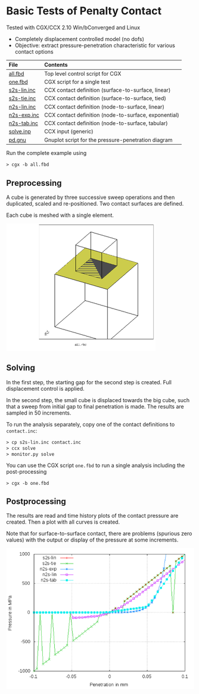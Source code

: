 # Basic Tests of Penalty Contact
Tested with CGX/CCX 2.10 Win/bConverged and Linux

+ Completely displacement controlled model (no dofs)
+ Objective: extract pressure-penetration characteristic for various contact options

| File                       | Contents                                      |
| :-------------             | :-------------                                |
| [all.fbd](all.fbd)         | Top level control script for CGX              |
| [one.fbd](one.fbd)         | CGX script for a single test                  |
| [s2s-lin.inc](s2s-lin.inc) | CCX contact definition (surface-to-surface, linear)        |
| [s2s-tie.inc](s2s-tie.inc) | CCX contact definition (surface-to-surface, tied)        |
| [n2s-lin.inc](n2s-lin.inc) | CCX contact definition (node-to-surface, linear)        |
| [n2s-exp.inc](n2s-exp.inc) | CCX contact definition (node-to-surface, exponential)        |
| [n2s-tab.inc](n2s-tab.inc) | CCX contact definition (node-to-surface, tabular)        |
| [solve.inp](solve.inp)     | CCX input (generic)      |
| [pd.gnu](pd.gnu)           | Gnuplot script for the pressure-penetration diagram      |

Run the complete example using
```
> cgx -b all.fbd
```
## Preprocessing

A cube is generated by three successive sweep operations and then duplicated,
scaled and re-positioned.
Two contact surfaces are defined.

Each cube is meshed with a single element.

<img src="contact.png" title="Pressure-penetration characteristic" width=400>

## Solving
In the first step, the starting gap for the second step is created. Full displacement control is applied.

In the second step, the small cube is displaced towards the big cube, such that a sweep from initial gap
to final penetration is made. The results are sampled in 50 increments.

To run the analysis separately, copy one of the contact definitions to `contact.inc`:
```
> cp s2s-lin.inc contact.inc
> ccx solve
> monitor.py solve
```
You can use the CGX script `one.fbd` to run a single analysis including the post-processing
```
> cgx -b one.fbd
```

## Postprocessing

The results are read and time history plots of the contact pressure are created. Then a
plot with all curves is created.

Note that for surface-to-surface contact, there are
problems (spurious zero values) with the output or display of the
pressure at some increments.

<img src="pd.png" title="Pressure-penetration characteristic">
